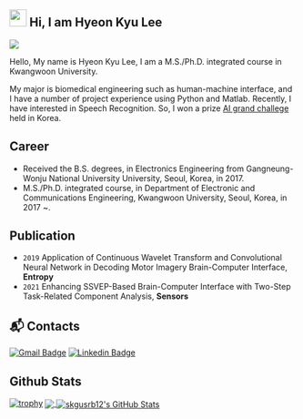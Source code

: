 ## <img src="https://raw.githubusercontent.com/MartinHeinz/MartinHeinz/master/wave.gif" width="30px"> Hi, I am Hyeon Kyu Lee

<a href="https://hits.seeyoufarm.com"><img src="https://hits.seeyoufarm.com/api/count/incr/badge.svg?url=https%3A%2F%2Fgithub.com%2Fskgusrb12&count_bg=%2379C83D&title_bg=%23555555&icon=&icon_color=%23E7E7E7&title=hits&edge_flat=false"/></a>

Hello, My name is Hyeon Kyu Lee, I am a M.S./Ph.D. integrated course in Kwangwoon University.

My major is biomedical engineering such as human-machine interface, and I have a number of project experience using Python and Matlab. Recently, I have interested in Speech Recognition. So, I won a prize [AI grand challege](http://www.ai-challenge.kr/) held in Korea.

## Career

- Received the B.S. degrees, in Electronics Engineering from Gangneung-Wonju National University University, Seoul, Korea, in 2017.
- M.S./Ph.D. integrated course, in Department of Electronic and Communications Engineering, Kwangwoon University, Seoul, Korea, in 2017 ~.

## Publication

- `2019` Application of Continuous Wavelet Transform and Convolutional Neural Network in Decoding Motor Imagery Brain-Computer Interface, **Entropy**
- `2021` Enhancing SSVEP-Based Brain-Computer Interface with Two-Step Task-Related Component Analysis, **Sensors**

## :mailbox_with_mail: Contacts
[![Gmail Badge](https://img.shields.io/badge/Gmail-d14836?style=flat-square&logo=Gmail&logoColor=white&link=mailto:skgusrb12@gmail.com)](mailto:skgusrb12@gmail.com)
[![Linkedin Badge](https://img.shields.io/badge/-LinkedIn-blue?style=flat-square&logo=Linkedin&logoColor=white&link=https://www.linkedin.com/in/hyeon-kyu-lee-b9907b172)](https://www.linkedin.com/in/hyeon-kyu-lee-b9907b172)


## Github Stats
[![trophy](https://github-profile-trophy.vercel.app/?username=skgusrb12&theme=nord)](https://github.com/ryo-ma/github-profile-trophy)
<a href="https://github.com/skgusrb12/skgusrb12">
  <img align="center" src="https://github-readme-stats.vercel.app/api/top-langs/?username=skgusrb12&hide=html,scss,cuda&title_color=ffffff&text_color=c9cacc&icon_color=2bbc8a&bg_color=1d1f21&exclude_repo=TIL" />
</a>
<a href="https://github.com/skgusrb12/skgusrb12">
  <img align="center" src="https://github-readme-stats.vercel.app/api?username=skgusrb12&show_icons=true&line_height=27&count_private=true&title_color=ffffff&text_color=c9cacc&icon_color=2bbc8a&bg_color=1d1f21" alt="skgusrb12's GitHub Stats" />
</a>


<!--
**skgusrb12/skgusrb12** is a ✨ _special_ ✨ repository because its `README.md` (this file) appears on your GitHub profile.

Here are some ideas to get you started:

- 🔭 I’m currently working on ...
- 🌱 I’m currently learning ...
- 👯 I’m looking to collaborate on ...
- 🤔 I’m looking for help with ...
- 💬 Ask me about ...
- 📫 How to reach me: ...
- 😄 Pronouns: ...
- ⚡ Fun fact: ...
-->

